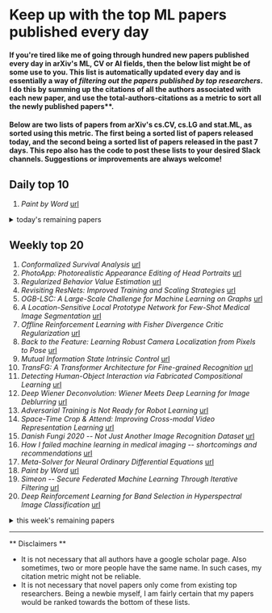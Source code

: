 # Keep up with the top ML papers published every day

#### If you're tired like me of going through hundred new papers published every day in arXiv's ML, CV or AI fields, then the below list might be of some use to you. This list is automatically updated every day and is essentially a way of *filtering out the papers published by top researchers*. I do this by summing up the citations of all the authors associated with each new paper, and use the total-authors-citations as a metric to sort all the newly published papers**. 

#### Below are two lists of papers from arXiv's cs.CV, cs.LG and stat.ML, as sorted using this metric. The first being a sorted list of papers released today, and the second being a sorted list of papers released in the past 7 days. This repo also has the code to post these lists to your desired Slack channels. Suggestions or improvements are always welcome!

## Daily top 10
1. *Paint by Word* [url](http://arxiv.org/abs/2103.10951v1)
<details><summary>today's remaining papers</summary>
  <ol start=11>
  </ol>
</details>

## Weekly top 20
1. *Conformalized Survival Analysis* [url](http://arxiv.org/abs/2103.09763v1)
2. *PhotoApp: Photorealistic Appearance Editing of Head Portraits* [url](http://arxiv.org/abs/2103.07658v1)
3. *Regularized Behavior Value Estimation* [url](http://arxiv.org/abs/2103.09575v1)
4. *Revisiting ResNets: Improved Training and Scaling Strategies* [url](http://arxiv.org/abs/2103.07579v1)
5. *OGB-LSC: A Large-Scale Challenge for Machine Learning on Graphs* [url](http://arxiv.org/abs/2103.09430v1)
6. *A Location-Sensitive Local Prototype Network for Few-Shot Medical Image Segmentation* [url](http://arxiv.org/abs/2103.10178v1)
7. *Offline Reinforcement Learning with Fisher Divergence Critic Regularization* [url](http://arxiv.org/abs/2103.08050v1)
8. *Back to the Feature: Learning Robust Camera Localization from Pixels to Pose* [url](http://arxiv.org/abs/2103.09213v1)
9. *Mutual Information State Intrinsic Control* [url](http://arxiv.org/abs/2103.08107v1)
10. *TransFG: A Transformer Architecture for Fine-grained Recognition* [url](http://arxiv.org/abs/2103.07976v1)
11. *Detecting Human-Object Interaction via Fabricated Compositional Learning* [url](http://arxiv.org/abs/2103.08214v1)
12. *Deep Wiener Deconvolution: Wiener Meets Deep Learning for Image Deblurring* [url](http://arxiv.org/abs/2103.09962v1)
13. *Adversarial Training is Not Ready for Robot Learning* [url](http://arxiv.org/abs/2103.08187v1)
14. *Space-Time Crop & Attend: Improving Cross-modal Video Representation Learning* [url](http://arxiv.org/abs/2103.10211v1)
15. *Danish Fungi 2020 -- Not Just Another Image Recognition Dataset* [url](http://arxiv.org/abs/2103.10107v1)
16. *How I failed machine learning in medical imaging -- shortcomings and recommendations* [url](http://arxiv.org/abs/2103.10292v1)
17. *Meta-Solver for Neural Ordinary Differential Equations* [url](http://arxiv.org/abs/2103.08561v1)
18. *Paint by Word* [url](http://arxiv.org/abs/2103.10951v1)
19. *Simeon -- Secure Federated Machine Learning Through Iterative Filtering* [url](http://arxiv.org/abs/2103.07704v1)
20. *Deep Reinforcement Learning for Band Selection in Hyperspectral Image Classification* [url](http://arxiv.org/abs/2103.08741v1)
<details><summary>this week's remaining papers</summary>
  <ol start=21>
    <li><i>Fourier Transform of Percoll Gradients Boosts CNN Classification of Hereditary Hemolytic Anemias</i> <a href="http://arxiv.org/abs/2103.09671v1">url</a></li>
    <li><i>Deep Learning for Chest X-ray Analysis: A Survey</i> <a href="http://arxiv.org/abs/2103.08700v1">url</a></li>
    <li><i>Multi-channel Deep Supervision for Crowd Counting</i> <a href="http://arxiv.org/abs/2103.09553v1">url</a></li>
    <li><i>SoK: Privacy-Preserving Collaborative Tree-based Model Learning</i> <a href="http://arxiv.org/abs/2103.08987v1">url</a></li>
    <li><i>Multilingual Multimodal Pre-training for Zero-Shot Cross-Lingual Transfer of Vision-Language Models</i> <a href="http://arxiv.org/abs/2103.08849v1">url</a></li>
    <li><i>Co-Generation and Segmentation for Generalized Surgical Instrument Segmentation on Unlabelled Data</i> <a href="http://arxiv.org/abs/2103.09276v1">url</a></li>
    <li><i>Machine Learning for Massive Industrial Internet of Things</i> <a href="http://arxiv.org/abs/2103.08308v1">url</a></li>
    <li><i>A Computer Vision System to Help Prevent the Transmission of COVID-19</i> <a href="http://arxiv.org/abs/2103.08773v1">url</a></li>
    <li><i>EmoNet: A Transfer Learning Framework for Multi-Corpus Speech Emotion Recognition</i> <a href="http://arxiv.org/abs/2103.08310v1">url</a></li>
    <li><i>K-expectiles clustering</i> <a href="http://arxiv.org/abs/2103.09329v1">url</a></li>
    <li><i>Wav2vec-C: A Self-supervised Model for Speech Representation Learning</i> <a href="http://arxiv.org/abs/2103.08393v1">url</a></li>
    <li><i>FastNeRF: High-Fidelity Neural Rendering at 200FPS</i> <a href="http://arxiv.org/abs/2103.10380v1">url</a></li>
    <li><i>Causal Markov Boundaries</i> <a href="http://arxiv.org/abs/2103.07560v1">url</a></li>
    <li><i>Monte Carlo Scene Search for 3D Scene Understanding</i> <a href="http://arxiv.org/abs/2103.07969v1">url</a></li>
    <li><i>Helmholtzian Eigenmap: Topological feature discovery & edge flow learning from point cloud data</i> <a href="http://arxiv.org/abs/2103.07626v1">url</a></li>
    <li><i>RecSim NG: Toward Principled Uncertainty Modeling for Recommender Ecosystems</i> <a href="http://arxiv.org/abs/2103.08057v1">url</a></li>
    <li><i>Equivariant Filters for Efficient Tracking in 3D Imaging</i> <a href="http://arxiv.org/abs/2103.10255v1">url</a></li>
    <li><i>The Low-Rank Simplicity Bias in Deep Networks</i> <a href="http://arxiv.org/abs/2103.10427v1">url</a></li>
    <li><i>OmniFair: A Declarative System for Model-Agnostic Group Fairness in Machine Learning</i> <a href="http://arxiv.org/abs/2103.09055v1">url</a></li>
    <li><i>Automatic detection of impact craters on Al foils from the Stardust interstellar dust collector using convolutional neural networks</i> <a href="http://arxiv.org/abs/2103.09673v1">url</a></li>
    <li><i>Towards Learning Food Portion From Monocular Images With Cross-Domain Feature Adaptation</i> <a href="http://arxiv.org/abs/2103.07562v1">url</a></li>
    <li><i>Mean Field Game GAN</i> <a href="http://arxiv.org/abs/2103.07855v1">url</a></li>
    <li><i>Tomography of time-dependent quantum spin networks with machine learning</i> <a href="http://arxiv.org/abs/2103.08645v1">url</a></li>
    <li><i>A Distributed Optimisation Framework Combining Natural Gradient with Hessian-Free for Discriminative Sequence Training</i> <a href="http://arxiv.org/abs/2103.07554v1">url</a></li>
    <li><i>Using latent space regression to analyze and leverage compositionality in GANs</i> <a href="http://arxiv.org/abs/2103.10426v1">url</a></li>
    <li><i>Learning a Proposal Classifier for Multiple Object Tracking</i> <a href="http://arxiv.org/abs/2103.07889v1">url</a></li>
    <li><i>Inclined Quadrotor Landing using Deep Reinforcement Learning</i> <a href="http://arxiv.org/abs/2103.09043v1">url</a></li>
    <li><i>Constant Random Perturbations Provide Adversarial Robustness with Minimal Effect on Accuracy</i> <a href="http://arxiv.org/abs/2103.08265v1">url</a></li>
    <li><i>Pseudo-ISP: Learning Pseudo In-camera Signal Processing Pipeline from A Color Image Denoiser</i> <a href="http://arxiv.org/abs/2103.10234v1">url</a></li>
    <li><i>Revisiting Dynamic Convolution via Matrix Decomposition</i> <a href="http://arxiv.org/abs/2103.08756v1">url</a></li>
    <li><i>Spatial Dependency Networks: Neural Layers for Improved Generative Image Modeling</i> <a href="http://arxiv.org/abs/2103.08877v1">url</a></li>
    <li><i>Neural tensor contractions and the expressive power of deep neural quantum states</i> <a href="http://arxiv.org/abs/2103.10293v1">url</a></li>
    <li><i>Trans-SVNet: Accurate Phase Recognition from Surgical Videos via Hybrid Embedding Aggregation Transformer</i> <a href="http://arxiv.org/abs/2103.09712v1">url</a></li>
    <li><i>Future Frame Prediction for Robot-assisted Surgery</i> <a href="http://arxiv.org/abs/2103.10308v1">url</a></li>
    <li><i>Dense Interaction Learning for Video-based Person Re-identification</i> <a href="http://arxiv.org/abs/2103.09013v1">url</a></li>
    <li><i>A Framework for Energy and Carbon Footprint Analysis of Distributed and Federated Edge Learning</i> <a href="http://arxiv.org/abs/2103.10346v1">url</a></li>
    <li><i>Learning to Resize Images for Computer Vision Tasks</i> <a href="http://arxiv.org/abs/2103.09950v1">url</a></li>
    <li><i>Deep Learning based Extreme Heatwave Forecast</i> <a href="http://arxiv.org/abs/2103.09743v1">url</a></li>
    <li><i>TrivialAugment: Tuning-free Yet State-of-the-Art Data Augmentation</i> <a href="http://arxiv.org/abs/2103.10158v1">url</a></li>
    <li><i>Modular Interactive Video Object Segmentation: Interaction-to-Mask, Propagation and Difference-Aware Fusion</i> <a href="http://arxiv.org/abs/2103.07941v1">url</a></li>
    <li><i>Rethinking Relational Encoding in Language Model: Pre-Training for General Sequences</i> <a href="http://arxiv.org/abs/2103.10334v1">url</a></li>
    <li><i>ENCONTER: Entity Constrained Progressive Sequence Generation via Insertion-based Transformer</i> <a href="http://arxiv.org/abs/2103.09548v1">url</a></li>
    <li><i>Refer-it-in-RGBD: A Bottom-up Approach for 3D Visual Grounding in RGBD Images</i> <a href="http://arxiv.org/abs/2103.07894v1">url</a></li>
    <li><i>Probabilistic Simplex Component Analysis</i> <a href="http://arxiv.org/abs/2103.10027v1">url</a></li>
    <li><i>Cognitive architecture aided by working-memory for self-supervised multi-modal humans recognition</i> <a href="http://arxiv.org/abs/2103.09072v1">url</a></li>
    <li><i>Generation of Realistic Cloud Access Times for Mobile Application Testing using Transfer Learning</i> <a href="http://arxiv.org/abs/2103.09355v1">url</a></li>
    <li><i>Data-Driven Wireless Communication Using Gaussian Processes</i> <a href="http://arxiv.org/abs/2103.10134v1">url</a></li>
    <li><i>Maximum Entropy Reinforcement Learning with Mixture Policies</i> <a href="http://arxiv.org/abs/2103.10176v1">url</a></li>
    <li><i>Automated Fact-Checking for Assisting Human Fact-Checkers</i> <a href="http://arxiv.org/abs/2103.07769v1">url</a></li>
    <li><i>Real-Time Visual Object Tracking via Few-Shot Learning</i> <a href="http://arxiv.org/abs/2103.10130v1">url</a></li>
    <li><i>A Survey on Spatio-temporal Data Analytics Systems</i> <a href="http://arxiv.org/abs/2103.09883v1">url</a></li>
    <li><i>DoubleML -- An Object-Oriented Implementation of Double Machine Learning in R</i> <a href="http://arxiv.org/abs/2103.09603v1">url</a></li>
    <li><i>Bio-inspired Robustness: A Review</i> <a href="http://arxiv.org/abs/2103.09265v1">url</a></li>
    <li><i>Higher Performance Visual Tracking with Dual-Modal Localization</i> <a href="http://arxiv.org/abs/2103.10089v1">url</a></li>
    <li><i>Adversarial Attacks on Camera-LiDAR Models for 3D Car Detection</i> <a href="http://arxiv.org/abs/2103.09448v1">url</a></li>
    <li><i>Neural Parts: Learning Expressive 3D Shape Abstractions with Invertible Neural Networks</i> <a href="http://arxiv.org/abs/2103.10429v1">url</a></li>
    <li><i>Unsupervised Image Transformation Learning via Generative Adversarial Networks</i> <a href="http://arxiv.org/abs/2103.07751v1">url</a></li>
    <li><i>Track to Detect and Segment: An Online Multi-Object Tracker</i> <a href="http://arxiv.org/abs/2103.08808v1">url</a></li>
    <li><i>Predicting Opioid Use Disorder from Longitudinal Healthcare Data using Multi-stream Transformer</i> <a href="http://arxiv.org/abs/2103.08800v1">url</a></li>
    <li><i>Multiclass Anomaly Detection in GI Endoscopic Images using Optimized Deep One-class Classification in an Imbalanced Dataset</i> <a href="http://arxiv.org/abs/2103.08508v1">url</a></li>
    <li><i>Siamese Network Features for Endoscopy Image and Video Localization</i> <a href="http://arxiv.org/abs/2103.08504v1">url</a></li>
    <li><i>Learning Discriminative Prototypes with Dynamic Time Warping</i> <a href="http://arxiv.org/abs/2103.09458v1">url</a></li>
    <li><i>You Only Look One-level Feature</i> <a href="http://arxiv.org/abs/2103.09460v1">url</a></li>
    <li><i>Neural Multi-Hop Reasoning With Logical Rules on Biomedical Knowledge Graphs</i> <a href="http://arxiv.org/abs/2103.10367v1">url</a></li>
    <li><i>RangeDet:In Defense of Range View for LiDAR-based 3D Object Detection</i> <a href="http://arxiv.org/abs/2103.10039v1">url</a></li>
    <li><i>ReconResNet: Regularised Residual Learning for MR Image Reconstruction of Undersampled Cartesian and Radial Data</i> <a href="http://arxiv.org/abs/2103.09203v1">url</a></li>
    <li><i>Weakly Supervised Reinforcement Learning for Autonomous Highway Driving via Virtual Safety Cages</i> <a href="http://arxiv.org/abs/2103.09726v1">url</a></li>
    <li><i>Learning Compositional Representation for 4D Captures with Neural ODE</i> <a href="http://arxiv.org/abs/2103.08271v1">url</a></li>
    <li><i>Diversified Multiscale Graph Learning with Graph Self-Correction</i> <a href="http://arxiv.org/abs/2103.09754v1">url</a></li>
    <li><i>Generating Interpretable Counterfactual Explanations By Implicit Minimisation of Epistemic and Aleatoric Uncertainties</i> <a href="http://arxiv.org/abs/2103.08951v1">url</a></li>
    <li><i>Pros and Cons of GAN Evaluation Measures: New Developments</i> <a href="http://arxiv.org/abs/2103.09396v1">url</a></li>
    <li><i>Sent2Matrix: Folding Character Sequences in Serpentine Manifolds for Two-Dimensional Sentence</i> <a href="http://arxiv.org/abs/2103.08387v1">url</a></li>
    <li><i>TeachMyAgent: a Benchmark for Automatic Curriculum Learning in Deep RL</i> <a href="http://arxiv.org/abs/2103.09815v1">url</a></li>
    <li><i>The impact of using biased performance metrics on software defect prediction research</i> <a href="http://arxiv.org/abs/2103.10201v1">url</a></li>
    <li><i>Ensemble Learning with Manifold-Based Data Splitting for Noisy Label Correction</i> <a href="http://arxiv.org/abs/2103.07641v1">url</a></li>
    <li><i>How Many Data Points is a Prompt Worth?</i> <a href="http://arxiv.org/abs/2103.08493v1">url</a></li>
    <li><i>Semi-Supervised Video Deraining with Dynamic Rain Generator</i> <a href="http://arxiv.org/abs/2103.07939v1">url</a></li>
    <li><i>How to distribute data across tasks for meta-learning?</i> <a href="http://arxiv.org/abs/2103.08463v1">url</a></li>
    <li><i>A machine learning approach to itinerary-level booking prediction in competitive airline markets</i> <a href="http://arxiv.org/abs/2103.08405v1">url</a></li>
    <li><i>Gym-ANM: Reinforcement Learning Environments for Active Network Management Tasks in Electricity Distribution Systems</i> <a href="http://arxiv.org/abs/2103.07932v1">url</a></li>
    <li><i>Membership Inference Attacks on Machine Learning: A Survey</i> <a href="http://arxiv.org/abs/2103.07853v1">url</a></li>
    <li><i>Triplet-Watershed for Hyperspectral Image Classification</i> <a href="http://arxiv.org/abs/2103.09384v1">url</a></li>
    <li><i>Unsupervised Missing Cone Deep Learning in Optical Diffraction Tomography</i> <a href="http://arxiv.org/abs/2103.09022v1">url</a></li>
    <li><i>COVID-19 Infection Localization and Severity Grading from Chest X-ray Images</i> <a href="http://arxiv.org/abs/2103.07985v1">url</a></li>
    <li><i>UPANets: Learning from the Universal Pixel Attention Networks</i> <a href="http://arxiv.org/abs/2103.08640v1">url</a></li>
    <li><i>Bias-Free FedGAN</i> <a href="http://arxiv.org/abs/2103.09876v1">url</a></li>
    <li><i>The Rise and Fall of Fake News sites: A Traffic Analysis</i> <a href="http://arxiv.org/abs/2103.09258v1">url</a></li>
    <li><i>Exploring Genetic-histologic Relationships in Breast Cancer</i> <a href="http://arxiv.org/abs/2103.08082v1">url</a></li>
    <li><i>Detection and Localization of Facial Expression Manipulations</i> <a href="http://arxiv.org/abs/2103.08134v1">url</a></li>
    <li><i>Towards Few-Shot Fact-Checking via Perplexity</i> <a href="http://arxiv.org/abs/2103.09535v1">url</a></li>
    <li><i>Progressive residual learning for single image dehazing</i> <a href="http://arxiv.org/abs/2103.07973v1">url</a></li>
    <li><i>On the Impact of Applying Machine Learning in the Decision-Making of Self-Adaptive Systems</i> <a href="http://arxiv.org/abs/2103.10194v1">url</a></li>
    <li><i>Generating Diverse Structure for Image Inpainting With Hierarchical VQ-VAE</i> <a href="http://arxiv.org/abs/2103.10022v1">url</a></li>
    <li><i>Modeling the Second Player in Distributionally Robust Optimization</i> <a href="http://arxiv.org/abs/2103.10282v1">url</a></li>
    <li><i>Deep Reinforcement Learning-Aided RAN Slicing Enforcement for B5G Latency Sensitive Services</i> <a href="http://arxiv.org/abs/2103.10277v1">url</a></li>
    <li><i>A Practical Guide to Multi-Objective Reinforcement Learning and Planning</i> <a href="http://arxiv.org/abs/2103.09568v1">url</a></li>
    <li><i>Prediction-assistant Frame Super-Resolution for Video Streaming</i> <a href="http://arxiv.org/abs/2103.09455v1">url</a></li>
    <li><i>Towards Generalizable and Robust Face Manipulation Detection via Bag-of-local-feature</i> <a href="http://arxiv.org/abs/2103.07915v1">url</a></li>
    <li><i>Large-Scale Zero-Shot Image Classification from Rich and Diverse Textual Descriptions</i> <a href="http://arxiv.org/abs/2103.09669v1">url</a></li>
    <li><i>Hierarchical Random Walker Segmentation for Large Volumetric Biomedical Data</i> <a href="http://arxiv.org/abs/2103.09564v1">url</a></li>
    <li><i>Machine Vision based Sample-Tube Localization for Mars Sample Return</i> <a href="http://arxiv.org/abs/2103.09942v1">url</a></li>
    <li><i>Machine learning initialization to accelerate Stokes profile inversions</i> <a href="http://arxiv.org/abs/2103.09651v1">url</a></li>
    <li><i>QueryDet: Cascaded Sparse Query for Accelerating High-Resolution Small Object Detection</i> <a href="http://arxiv.org/abs/2103.09136v1">url</a></li>
    <li><i>Interpretable Deep Learning for the Remote Characterisation of Ambulation in Multiple Sclerosis using Smartphones</i> <a href="http://arxiv.org/abs/2103.09171v1">url</a></li>
    <li><i>Integrated Decision and Control: Towards Interpretable and Efficient Driving Intelligence</i> <a href="http://arxiv.org/abs/2103.10290v1">url</a></li>
    <li><i>Large Scale Image Completion via Co-Modulated Generative Adversarial Networks</i> <a href="http://arxiv.org/abs/2103.10428v1">url</a></li>
    <li><i>Multi-Object Tracking using Poisson Multi-Bernoulli Mixture Filtering for Autonomous Vehicles</i> <a href="http://arxiv.org/abs/2103.07783v1">url</a></li>
    <li><i>TinyOL: TinyML with Online-Learning on Microcontrollers</i> <a href="http://arxiv.org/abs/2103.08295v1">url</a></li>
    <li><i>Sequential End-to-end Network for Efficient Person Search</i> <a href="http://arxiv.org/abs/2103.10148v1">url</a></li>
    <li><i>Learning to Recommend Frame for Interactive Video Object Segmentation in the Wild</i> <a href="http://arxiv.org/abs/2103.10391v1">url</a></li>
    <li><i>CheXbreak: Misclassification Identification for Deep Learning Models Interpreting Chest X-rays</i> <a href="http://arxiv.org/abs/2103.09957v1">url</a></li>
    <li><i>Neural Network Attribution Methods for Problems in Geoscience: A Novel Synthetic Benchmark Dataset</i> <a href="http://arxiv.org/abs/2103.10005v1">url</a></li>
    <li><i>Partial Differential Equations is All You Need for Generating Neural Architectures -- A Theory for Physical Artificial Intelligence Systems</i> <a href="http://arxiv.org/abs/2103.08313v1">url</a></li>
    <li><i>Topology-Aware Segmentation Using Discrete Morse Theory</i> <a href="http://arxiv.org/abs/2103.09992v1">url</a></li>
    <li><i>Estimating the Long-Term Effects of Novel Treatments</i> <a href="http://arxiv.org/abs/2103.08390v1">url</a></li>
    <li><i>Three Steps to Multimodal Trajectory Prediction: Modality Clustering, Classification and Synthesis</i> <a href="http://arxiv.org/abs/2103.07854v1">url</a></li>
    <li><i>OCID-Ref: A 3D Robotic Dataset with Embodied Language for Clutter Scene Grounding</i> <a href="http://arxiv.org/abs/2103.07679v1">url</a></li>
    <li><i>Differentiable Learning Under Triage</i> <a href="http://arxiv.org/abs/2103.08902v1">url</a></li>
    <li><i>Toward Machine Learned Highly Reduce Kinetic Models For Methane/Air Combustion</i> <a href="http://arxiv.org/abs/2103.08377v1">url</a></li>
    <li><i>Single Underwater Image Restoration by Contrastive Learning</i> <a href="http://arxiv.org/abs/2103.09697v1">url</a></li>
    <li><i>Simultaneous Multi-View Camera Pose Estimation and Object Tracking with Square Planar Markers</i> <a href="http://arxiv.org/abs/2103.09141v1">url</a></li>
    <li><i>Impressions2Font: Generating Fonts by Specifying Impressions</i> <a href="http://arxiv.org/abs/2103.10036v1">url</a></li>
    <li><i>Robust Vision-Based Cheat Detection in Competitive Gaming</i> <a href="http://arxiv.org/abs/2103.10031v1">url</a></li>
    <li><i>ReDet: A Rotation-equivariant Detector for Aerial Object Detection</i> <a href="http://arxiv.org/abs/2103.07733v1">url</a></li>
    <li><i>Fairness-aware Outlier Ensemble</i> <a href="http://arxiv.org/abs/2103.09419v1">url</a></li>
    <li><i>Fast and High-Quality Blind Multi-Spectral Image Pansharpening</i> <a href="http://arxiv.org/abs/2103.09943v1">url</a></li>
    <li><i>Linear Iterative Feature Embedding: An Ensemble Framework for Interpretable Model</i> <a href="http://arxiv.org/abs/2103.09983v1">url</a></li>
    <li><i>How to Train Your Flare Prediction Model: Revisiting Robust Sampling of Rare Events</i> <a href="http://arxiv.org/abs/2103.07542v1">url</a></li>
    <li><i>ALADIN: All Layer Adaptive Instance Normalization for Fine-grained Style Similarity</i> <a href="http://arxiv.org/abs/2103.09776v1">url</a></li>
    <li><i>Beyond Trivial Counterfactual Explanations with Diverse Valuable Explanations</i> <a href="http://arxiv.org/abs/2103.10226v1">url</a></li>
    <li><i>Efficient Sparse Artificial Neural Networks</i> <a href="http://arxiv.org/abs/2103.07674v1">url</a></li>
    <li><i>Discriminative Singular Spectrum Classifier with Applications on Bioacoustic Signal Recognition</i> <a href="http://arxiv.org/abs/2103.10166v1">url</a></li>
    <li><i>Cross-Domain Similarity Learning for Face Recognition in Unseen Domains</i> <a href="http://arxiv.org/abs/2103.07503v1">url</a></li>
    <li><i>Repurposing Pretrained Models for Robust Out-of-domain Few-Shot Learning</i> <a href="http://arxiv.org/abs/2103.09027v1">url</a></li>
    <li><i>Meta-learning of Pooling Layers for Character Recognition</i> <a href="http://arxiv.org/abs/2103.09528v1">url</a></li>
    <li><i>Automatic Generation of Contrast Sets from Scene Graphs: Probing the Compositional Consistency of GQA</i> <a href="http://arxiv.org/abs/2103.09591v1">url</a></li>
    <li><i>Decoupled Spatial Temporal Graphs for Generic Visual Grounding</i> <a href="http://arxiv.org/abs/2103.10191v1">url</a></li>
    <li><i>The Invertible U-Net for Optical-Flow-free Video Interframe Generation</i> <a href="http://arxiv.org/abs/2103.09576v1">url</a></li>
    <li><i>Real-Time, Deep Synthetic Aperture Sonar (SAS) Autofocus</i> <a href="http://arxiv.org/abs/2103.10312v1">url</a></li>
    <li><i>Dementia Severity Classification under Small Sample Size and Weak Supervision in Thick Slice MRI</i> <a href="http://arxiv.org/abs/2103.10056v1">url</a></li>
    <li><i>TSTNN: Two-stage Transformer based Neural Network for Speech Enhancement in the Time Domain</i> <a href="http://arxiv.org/abs/2103.09963v1">url</a></li>
    <li><i>Semi-Supervised Learning for Eye Image Segmentation</i> <a href="http://arxiv.org/abs/2103.09369v1">url</a></li>
    <li><i>Trust Your IMU: Consequences of Ignoring the IMU Drift</i> <a href="http://arxiv.org/abs/2103.08286v1">url</a></li>
    <li><i>Semi-Supervised Graph-to-Graph Translation</i> <a href="http://arxiv.org/abs/2103.08827v1">url</a></li>
    <li><i>GraphSMOTE: Imbalanced Node Classification on Graphs with Graph Neural Networks</i> <a href="http://arxiv.org/abs/2103.08826v1">url</a></li>
    <li><i>Understanding Generalization in Adversarial Training via the Bias-Variance Decomposition</i> <a href="http://arxiv.org/abs/2103.09947v1">url</a></li>
    <li><i>Machine Learning for Nondestructive Wear Assessment in Large Internal Combustion Engines</i> <a href="http://arxiv.org/abs/2103.08482v1">url</a></li>
    <li><i>Sampling-free Variational Inference for Neural Networks with Multiplicative Activation Noise</i> <a href="http://arxiv.org/abs/2103.08497v1">url</a></li>
    <li><i>BBAM: Bounding Box Attribution Map for Weakly Supervised Semantic and Instance Segmentation</i> <a href="http://arxiv.org/abs/2103.08907v1">url</a></li>
    <li><i>Anti-Adversarially Manipulated Attributions for Weakly and Semi-Supervised Semantic Segmentation</i> <a href="http://arxiv.org/abs/2103.08896v1">url</a></li>
    <li><i>Pose-GNN : Camera Pose Estimation System Using Graph Neural Networks</i> <a href="http://arxiv.org/abs/2103.09435v1">url</a></li>
    <li><i>Value-aware Approximate Attention</i> <a href="http://arxiv.org/abs/2103.09857v1">url</a></li>
    <li><i>Explainable Adversarial Attacks in Deep Neural Networks Using Activation Profiles</i> <a href="http://arxiv.org/abs/2103.10229v1">url</a></li>
    <li><i>Environment and Person Independent Activity Recognition with a Commodity IEEE 802.11ac Access Point</i> <a href="http://arxiv.org/abs/2103.09924v1">url</a></li>
    <li><i>Impact of Facial Tattoos and Paintings on Face Recognition Systems</i> <a href="http://arxiv.org/abs/2103.09939v1">url</a></li>
    <li><i>Treatment Effect Estimation using Invariant Risk Minimization</i> <a href="http://arxiv.org/abs/2103.07788v1">url</a></li>
    <li><i>Privacy Regularization: Joint Privacy-Utility Optimization in Language Models</i> <a href="http://arxiv.org/abs/2103.07567v1">url</a></li>
    <li><i>HyperDynamics: Meta-Learning Object and Agent Dynamics with Hypernetworks</i> <a href="http://arxiv.org/abs/2103.09439v1">url</a></li>
    <li><i>Predicting the Behavior of Dealers in Over-The-Counter Corporate Bond Markets</i> <a href="http://arxiv.org/abs/2103.09098v1">url</a></li>
    <li><i>Beyond ANN: Exploiting Structural Knowledge for Efficient Place Recognition</i> <a href="http://arxiv.org/abs/2103.08366v1">url</a></li>
    <li><i>Consistent Posterior Distributions under Vessel-Mixing: A Regularization for Cross-Domain Retinal Artery/Vein Classification</i> <a href="http://arxiv.org/abs/2103.09097v1">url</a></li>
    <li><i>Unsupervised Anomaly Segmentation using Image-Semantic Cycle Translation</i> <a href="http://arxiv.org/abs/2103.09094v1">url</a></li>
    <li><i>Robust Model Compression Using Deep Hypotheses</i> <a href="http://arxiv.org/abs/2103.07668v1">url</a></li>
    <li><i>Learning with Group Noise</i> <a href="http://arxiv.org/abs/2103.09468v1">url</a></li>
    <li><i>Efficient Algorithms for Rotation Averaging Problems</i> <a href="http://arxiv.org/abs/2103.10024v1">url</a></li>
    <li><i>Combining Planning and Learning of Behavior Trees for Robotic Assembly</i> <a href="http://arxiv.org/abs/2103.09036v1">url</a></li>
    <li><i>Predicting Early Dropout: Calibration and Algorithmic Fairness Considerations</i> <a href="http://arxiv.org/abs/2103.09068v1">url</a></li>
    <li><i>Multi-Discriminator Sobolev Defense-GAN Against Adversarial Attacks for End-to-End Speech Systems</i> <a href="http://arxiv.org/abs/2103.08086v1">url</a></li>
    <li><i>Towards Robust Speech-to-Text Adversarial Attack</i> <a href="http://arxiv.org/abs/2103.08095v1">url</a></li>
    <li><i>Error-Aware Policy Learning: Zero-Shot Generalization in Partially Observable Dynamic Environments</i> <a href="http://arxiv.org/abs/2103.07732v1">url</a></li>
    <li><i>RL-Controller: a reinforcement learning framework for active structural control</i> <a href="http://arxiv.org/abs/2103.07616v1">url</a></li>
    <li><i>Software Architecture for ML-based Systems: What Exists and What Lies Ahead</i> <a href="http://arxiv.org/abs/2103.07950v1">url</a></li>
    <li><i>Discriminative Learning for Probabilistic Context-Free Grammars based on Generalized H-Criterion</i> <a href="http://arxiv.org/abs/2103.08656v1">url</a></li>
    <li><i>Learning How to Optimize Black-Box Functions With Extreme Limits on the Number of Function Evaluations</i> <a href="http://arxiv.org/abs/2103.10321v1">url</a></li>
    <li><i>Consistency-based Active Learning for Object Detection</i> <a href="http://arxiv.org/abs/2103.10374v1">url</a></li>
    <li><i>Multilingual Code-Switching for Zero-Shot Cross-Lingual Intent Prediction and Slot Filling</i> <a href="http://arxiv.org/abs/2103.07792v1">url</a></li>
    <li><i>3D-FFS: Faster 3D object detection with Focused Frustum Search in sensor fusion based networks</i> <a href="http://arxiv.org/abs/2103.08294v1">url</a></li>
    <li><i>OmniPose: A Multi-Scale Framework for Multi-Person Pose Estimation</i> <a href="http://arxiv.org/abs/2103.10180v1">url</a></li>
    <li><i>Classifying Cycling Hazards in Egocentric Data</i> <a href="http://arxiv.org/abs/2103.08102v1">url</a></li>
    <li><i>CACTUS: Detecting and Resolving Conflicts in Objective Functions</i> <a href="http://arxiv.org/abs/2103.07805v1">url</a></li>
    <li><i>Decision Theoretic Bootstrapping</i> <a href="http://arxiv.org/abs/2103.09982v1">url</a></li>
    <li><i>Internal Wasserstein Distance for Adversarial Attack and Defense</i> <a href="http://arxiv.org/abs/2103.07598v1">url</a></li>
    <li><i>Learning Defense Transformers for Counterattacking Adversarial Examples</i> <a href="http://arxiv.org/abs/2103.07595v1">url</a></li>
    <li><i>A Probabilistic State Space Model for Joint Inference from Differential Equations and Data</i> <a href="http://arxiv.org/abs/2103.10153v1">url</a></li>
    <li><i>SG-Net: Spatial Granularity Network for One-Stage Video Instance Segmentation</i> <a href="http://arxiv.org/abs/2103.10284v1">url</a></li>
    <li><i>Decentralized Reinforcement Learning for Multi-Target Search and Detection by a Team of Drones</i> <a href="http://arxiv.org/abs/2103.09520v1">url</a></li>
    <li><i>Improving Adversarial Robustness via Channel-wise Activation Suppressing</i> <a href="http://arxiv.org/abs/2103.08307v1">url</a></li>
    <li><i>Modeling Weather-induced Home Insurance Risks with Support Vector Machine Regression</i> <a href="http://arxiv.org/abs/2103.08761v1">url</a></li>
    <li><i>Private Cross-Silo Federated Learning for Extracting Vaccine Adverse Event Mentions</i> <a href="http://arxiv.org/abs/2103.07491v1">url</a></li>
    <li><i>Hierarchical Attention-based Age Estimation and Bias Estimation</i> <a href="http://arxiv.org/abs/2103.09882v1">url</a></li>
    <li><i>Interpretability of a Deep Learning Model in the Application of Cardiac MRI Segmentation with an ACDC Challenge Dataset</i> <a href="http://arxiv.org/abs/2103.08590v1">url</a></li>
    <li><i>Uncertainty-Based Biological Age Estimation of Brain MRI Scans</i> <a href="http://arxiv.org/abs/2103.08491v1">url</a></li>
    <li><i>Rotation Coordinate Descent for Fast Globally Optimal Rotation Averaging</i> <a href="http://arxiv.org/abs/2103.08292v1">url</a></li>
    <li><i>Generating Unrestricted Adversarial Examples via Three Parameters</i> <a href="http://arxiv.org/abs/2103.07640v1">url</a></li>
    <li><i>Lasry-Lions Envelopes and Nonconvex Optimization: A Homotopy Approach</i> <a href="http://arxiv.org/abs/2103.08533v1">url</a></li>
    <li><i>Pre-interpolation loss behaviour in neural networks</i> <a href="http://arxiv.org/abs/2103.07986v1">url</a></li>
    <li><i>A LiDAR-Guided Framework for Video Enhancement</i> <a href="http://arxiv.org/abs/2103.08764v1">url</a></li>
    <li><i>Domain Generalization using Ensemble Learning</i> <a href="http://arxiv.org/abs/2103.10257v1">url</a></li>
    <li><i>Training GANs with Stronger Augmentations via Contrastive Discriminator</i> <a href="http://arxiv.org/abs/2103.09742v1">url</a></li>
    <li><i>Reweighting Augmented Samples by Minimizing the Maximal Expected Loss</i> <a href="http://arxiv.org/abs/2103.08933v1">url</a></li>
    <li><i>LRGNet: Learnable Region Growing for Class-Agnostic Point Cloud Segmentation</i> <a href="http://arxiv.org/abs/2103.09160v1">url</a></li>
    <li><i>Growing 3D Artefacts and Functional Machines with Neural Cellular Automata</i> <a href="http://arxiv.org/abs/2103.08737v1">url</a></li>
    <li><i>What s in My LiDAR Odometry Toolbox?</i> <a href="http://arxiv.org/abs/2103.09708v1">url</a></li>
    <li><i>BreakingBED -- Breaking Binary and Efficient Deep Neural Networks by Adversarial Attacks</i> <a href="http://arxiv.org/abs/2103.08031v1">url</a></li>
    <li><i>DanceNet3D: Music Based Dance Generation with Parametric Motion Transformer</i> <a href="http://arxiv.org/abs/2103.10206v1">url</a></li>
    <li><i>ChronoR: Rotation Based Temporal Knowledge Graph Embedding</i> <a href="http://arxiv.org/abs/2103.10379v1">url</a></li>
    <li><i>Requirement Engineering Challenges for AI-intense Systems Development</i> <a href="http://arxiv.org/abs/2103.10270v1">url</a></li>
    <li><i>Conceptual capacity and effective complexity of neural networks</i> <a href="http://arxiv.org/abs/2103.07614v1">url</a></li>
    <li><i>An Overflow/Underflow-Free Fixed-Point Bit-Width Optimization Method for OS-ELM Digital Circuit</i> <a href="http://arxiv.org/abs/2103.09791v1">url</a></li>
    <li><i>On Semantic Similarity in Video Retrieval</i> <a href="http://arxiv.org/abs/2103.10095v1">url</a></li>
    <li><i>Cycle4Completion: Unpaired Point Cloud Completion using Cycle Transformation with Missing Region Coding</i> <a href="http://arxiv.org/abs/2103.07838v1">url</a></li>
    <li><i>3DCaricShop: A Dataset and A Baseline Method for Single-view 3D Caricature Face Reconstruction</i> <a href="http://arxiv.org/abs/2103.08204v1">url</a></li>
    <li><i>Collapsible Linear Blocks for Super-Efficient Super Resolution</i> <a href="http://arxiv.org/abs/2103.09404v1">url</a></li>
    <li><i>Is Medical Chest X-ray Data Anonymous?</i> <a href="http://arxiv.org/abs/2103.08562v1">url</a></li>
    <li><i>Hebbian Semi-Supervised Learning in a Sample Efficiency Setting</i> <a href="http://arxiv.org/abs/2103.09002v1">url</a></li>
    <li><i>Soft and subspace robust multivariate rank tests based on entropy regularized optimal transport</i> <a href="http://arxiv.org/abs/2103.08811v1">url</a></li>
    <li><i>Quick Learning Mechanism with Cross-Domain Adaptation for Intelligent Fault Diagnosis</i> <a href="http://arxiv.org/abs/2103.08889v1">url</a></li>
    <li><i>LabelGit: A Dataset for Software Repositories Classification using Attributed Dependency Graphs</i> <a href="http://arxiv.org/abs/2103.08890v1">url</a></li>
    <li><i>Modulating Localization and Classification for Harmonized Object Detection</i> <a href="http://arxiv.org/abs/2103.08958v1">url</a></li>
    <li><i>Explaining Credit Risk Scoring through Feature Contribution Alignment with Expert Risk Analysts</i> <a href="http://arxiv.org/abs/2103.08359v1">url</a></li>
    <li><i>Which K-Space Sampling Schemes is good for Motion Artifact Detection in Magnetic Resonance Imaging?</i> <a href="http://arxiv.org/abs/2103.08516v1">url</a></li>
    <li><i>Spatiotemporal Tensor Completion for Improved Urban Traffic Imputation</i> <a href="http://arxiv.org/abs/2103.08323v1">url</a></li>
    <li><i>Quantum Private Distributed Learning Through Blind Quantum Computing</i> <a href="http://arxiv.org/abs/2103.08403v1">url</a></li>
    <li><i>Near Optimal Policy Optimization via REPS</i> <a href="http://arxiv.org/abs/2103.09756v1">url</a></li>
    <li><i>Learning Frequency-aware Dynamic Network for Efficient Super-Resolution</i> <a href="http://arxiv.org/abs/2103.08357v1">url</a></li>
    <li><i>Sequential Estimation of Convex Divergences using Reverse Submartingales and Exchangeable Filtrations</i> <a href="http://arxiv.org/abs/2103.09267v1">url</a></li>
    <li><i>Toward Neural-Network-Guided Program Synthesis and Verification</i> <a href="http://arxiv.org/abs/2103.09414v1">url</a></li>
    <li><i>Disentangled Cycle Consistency for Highly-realistic Virtual Try-On</i> <a href="http://arxiv.org/abs/2103.09479v1">url</a></li>
    <li><i>Intelligent colocation of HPC workloads</i> <a href="http://arxiv.org/abs/2103.09019v1">url</a></li>
    <li><i>Cyber Intrusion Detection by Using Deep Neural Networks with Attack-sharing Loss</i> <a href="http://arxiv.org/abs/2103.09713v1">url</a></li>
    <li><i>Optimal transport framework for efficient prototype selection</i> <a href="http://arxiv.org/abs/2103.10159v1">url</a></li>
    <li><i>A Few-Shot Learning Approach for Accelerated MRI via Fusion of Data-Driven and Subject-Driven Priors</i> <a href="http://arxiv.org/abs/2103.07790v1">url</a></li>
    <li><i>Learning to Schedule Heuristics in Branch-and-Bound</i> <a href="http://arxiv.org/abs/2103.10294v1">url</a></li>
    <li><i>Towards physically consistent data-driven weather forecasting: Integrating data assimilation with equivariance-preserving deep spatial transformers</i> <a href="http://arxiv.org/abs/2103.09360v1">url</a></li>
    <li><i>Unsupervised anomaly detection in digital pathology using GANs</i> <a href="http://arxiv.org/abs/2103.08945v1">url</a></li>
    <li><i>Reinforcement Learning with Algorithms from Probabilistic Structure Estimation</i> <a href="http://arxiv.org/abs/2103.08241v1">url</a></li>
    <li><i>Claim Verification using a Multi-GAN based Model</i> <a href="http://arxiv.org/abs/2103.08001v1">url</a></li>
    <li><i>Homomorphically Encrypted Linear Contextual Bandit</i> <a href="http://arxiv.org/abs/2103.09927v1">url</a></li>
    <li><i>MBAPose: Mask and Bounding-Box Aware Pose Estimation of Surgical Instruments with Photorealistic Domain Randomization</i> <a href="http://arxiv.org/abs/2103.08105v1">url</a></li>
    <li><i>Deep Tiling: Texture Tile Synthesis Using a Deep Learning Approach</i> <a href="http://arxiv.org/abs/2103.07992v1">url</a></li>
    <li><i>A Central Limit Theorem for Differentially Private Query Answering</i> <a href="http://arxiv.org/abs/2103.08721v1">url</a></li>
    <li><i>IRLI: Iterative Re-partitioning for Learning to Index</i> <a href="http://arxiv.org/abs/2103.09944v1">url</a></li>
    <li><i>Continual Learning for Recurrent Neural Networks: a Review and Empirical Evaluation</i> <a href="http://arxiv.org/abs/2103.07492v1">url</a></li>
    <li><i>Bayesian Imaging With Data-Driven Priors Encoded by Neural Networks: Theory, Methods, and Algorithms</i> <a href="http://arxiv.org/abs/2103.10182v1">url</a></li>
    <li><i>Interpretable Feature Construction for Time Series Extrinsic Regression</i> <a href="http://arxiv.org/abs/2103.10247v1">url</a></li>
    <li><i>LightningDOT: Pre-training Visual-Semantic Embeddings for Real-Time Image-Text Retrieval</i> <a href="http://arxiv.org/abs/2103.08784v1">url</a></li>
    <li><i>Characterizing Technical Debt and Antipatterns in AI-Based Systems: A Systematic Mapping Study</i> <a href="http://arxiv.org/abs/2103.09783v1">url</a></li>
    <li><i>EX-RAY: Distinguishing Injected Backdoor from Natural Features in Neural Networks by Examining Differential Feature Symmetry</i> <a href="http://arxiv.org/abs/2103.08820v1">url</a></li>
    <li><i>Stride and Translation Invariance in CNNs</i> <a href="http://arxiv.org/abs/2103.10097v1">url</a></li>
    <li><i>Distributed Deep Learning Using Volunteer Computing-Like Paradigm</i> <a href="http://arxiv.org/abs/2103.08894v1">url</a></li>
    <li><i>Top-m identification for linear bandits</i> <a href="http://arxiv.org/abs/2103.10070v1">url</a></li>
    <li><i>Which to Match? Selecting Consistent GT-Proposal Assignment for Pedestrian Detection</i> <a href="http://arxiv.org/abs/2103.10091v1">url</a></li>
    <li><i>Modeling Multivariate Cyber Risks: Deep Learning Dating Extreme Value Theory</i> <a href="http://arxiv.org/abs/2103.08450v1">url</a></li>
    <li><i>A review of machine learning in processing remote sensing data for mineral exploration</i> <a href="http://arxiv.org/abs/2103.07678v1">url</a></li>
    <li><i>On the Role of Images for Analyzing Claims in Social Media</i> <a href="http://arxiv.org/abs/2103.09602v1">url</a></li>
    <li><i>GSVNet: Guided Spatially-Varying Convolution for Fast Semantic Segmentation on Video</i> <a href="http://arxiv.org/abs/2103.08834v1">url</a></li>
    <li><i>dictNN: A Dictionary-Enhanced CNN Approach for Classifying Hate Speech on Twitter</i> <a href="http://arxiv.org/abs/2103.08780v1">url</a></li>
    <li><i>Rapid treatment planning for low-dose-rate prostate brachytherapy with TP-GAN</i> <a href="http://arxiv.org/abs/2103.09996v1">url</a></li>
    <li><i>Human-Inspired Multi-Agent Navigation using Knowledge Distillation</i> <a href="http://arxiv.org/abs/2103.10000v1">url</a></li>
    <li><i>Investigating Monolingual and Multilingual BERTModels for Vietnamese Aspect Category Detection</i> <a href="http://arxiv.org/abs/2103.09519v1">url</a></li>
    <li><i>Generating Annotated Training Data for 6D Object Pose Estimation in Operational Environments with Minimal User Interaction</i> <a href="http://arxiv.org/abs/2103.09696v1">url</a></li>
    <li><i>Refine Myself by Teaching Myself: Feature Refinement via Self-Knowledge Distillation</i> <a href="http://arxiv.org/abs/2103.08273v1">url</a></li>
    <li><i>Solving Compositional Reinforcement Learning Problems via Task Reduction</i> <a href="http://arxiv.org/abs/2103.07607v1">url</a></li>
    <li><i>Assessment of image generation by quantum annealer</i> <a href="http://arxiv.org/abs/2103.08373v1">url</a></li>
    <li><i>Reconsidering Representation Alignment for Multi-view Clustering</i> <a href="http://arxiv.org/abs/2103.07738v1">url</a></li>
    <li><i>Stochastic Bandits for Multi-platform Budget Optimization in Online Advertising</i> <a href="http://arxiv.org/abs/2103.10246v1">url</a></li>
    <li><i>Efficient Intrusion Detection Using Evidence Theory</i> <a href="http://arxiv.org/abs/2103.08585v1">url</a></li>
    <li><i>A new interpretable unsupervised anomaly detection method based on residual explanation</i> <a href="http://arxiv.org/abs/2103.07953v1">url</a></li>
    <li><i>All NLP Tasks Are Generation Tasks: A General Pretraining Framework</i> <a href="http://arxiv.org/abs/2103.10360v1">url</a></li>
    <li><i>Invertible Residual Network with Regularization for Effective Medical Image Segmentation</i> <a href="http://arxiv.org/abs/2103.09042v1">url</a></li>
    <li><i>Flow-based Self-supervised Density Estimation for Anomalous Sound Detection</i> <a href="http://arxiv.org/abs/2103.08801v1">url</a></li>
    <li><i>Slip-Based Autonomous ZUPT through Gaussian Process to Improve Planetary Rover Localization</i> <a href="http://arxiv.org/abs/2103.07587v1">url</a></li>
    <li><i>Spectral Temporal Graph Neural Network for Multivariate Time-series Forecasting</i> <a href="http://arxiv.org/abs/2103.07719v1">url</a></li>
    <li><i>Interpretable Distance Metric Learning for Handwritten Chinese Character Recognition</i> <a href="http://arxiv.org/abs/2103.09714v1">url</a></li>
    <li><i>Adversarial Driving: Attacking End-to-End Autonomous Driving Systems</i> <a href="http://arxiv.org/abs/2103.09151v1">url</a></li>
    <li><i>Fine-grained MRI Reconstruction using Attentive Selection Generative Adversarial Networks</i> <a href="http://arxiv.org/abs/2103.07672v1">url</a></li>
    <li><i>Contrastive Learning of Musical Representations</i> <a href="http://arxiv.org/abs/2103.09410v1">url</a></li>
    <li><i>Distributed Learning and Democratic Embeddings: Polynomial-Time Source Coding Schemes Can Achieve Minimax Lower Bounds for Distributed Gradient Descent under Communication Constraints</i> <a href="http://arxiv.org/abs/2103.07578v1">url</a></li>
    <li><i>Multi-Prize Lottery Ticket Hypothesis: Finding Accurate Binary Neural Networks by Pruning A Randomly Weighted Network</i> <a href="http://arxiv.org/abs/2103.09377v1">url</a></li>
    <li><i>Spatio-temporal Crop Classification On Volumetric Data</i> <a href="http://arxiv.org/abs/2103.10050v1">url</a></li>
    <li><i>Modeling differential rates of aging using routine laboratory data; Implications for morbidity and health care expenditure</i> <a href="http://arxiv.org/abs/2103.09574v1">url</a></li>
    <li><i>Parareal Neural Networks Emulating a Parallel-in-time Algorithm</i> <a href="http://arxiv.org/abs/2103.08802v1">url</a></li>
    <li><i>RackLay: Multi-Layer Layout Estimation for Warehouse Racks</i> <a href="http://arxiv.org/abs/2103.09174v1">url</a></li>
    <li><i>Geometric Change Detection in Digital Twins using 3D Machine Learning</i> <a href="http://arxiv.org/abs/2103.08201v1">url</a></li>
    <li><i>Implicit Normalizing Flows</i> <a href="http://arxiv.org/abs/2103.09527v1">url</a></li>
    <li><i>Versailles-FP dataset: Wall Detection in Ancient</i> <a href="http://arxiv.org/abs/2103.08064v1">url</a></li>
    <li><i>Adapt Everywhere: Unsupervised Adaptation of Point-Clouds and Entropy Minimisation for Multi-modal Cardiac Image Segmentation</i> <a href="http://arxiv.org/abs/2103.08219v1">url</a></li>
    <li><i>Rapid parameter estimation of discrete decaying signals using autoencoder networks</i> <a href="http://arxiv.org/abs/2103.08663v1">url</a></li>
    <li><i>Towards Indirect Top-Down Road Transport Emissions Estimation</i> <a href="http://arxiv.org/abs/2103.08829v1">url</a></li>
    <li><i>GRIHA: Synthesizing 2-Dimensional Building Layouts from Images Captured using a Smart Phone</i> <a href="http://arxiv.org/abs/2103.08297v1">url</a></li>
    <li><i>Few-Shot Visual Grounding for Natural Human-Robot Interaction</i> <a href="http://arxiv.org/abs/2103.09720v1">url</a></li>
    <li><i>Sparse Curriculum Reinforcement Learning for End-to-End Driving</i> <a href="http://arxiv.org/abs/2103.09189v1">url</a></li>
    <li><i>Efficient Bayesian Optimization using Multiscale Graph Correlation</i> <a href="http://arxiv.org/abs/2103.09434v1">url</a></li>
    <li><i>Online Learning with Radial Basis Function Networks</i> <a href="http://arxiv.org/abs/2103.08414v1">url</a></li>
    <li><i>Temporal Cluster Matching for Change Detection of Structures from Satellite Imagery</i> <a href="http://arxiv.org/abs/2103.09787v1">url</a></li>
    <li><i>Data Mining and Visualization to Understand Accident-prone Areas</i> <a href="http://arxiv.org/abs/2103.09062v1">url</a></li>
    <li><i>Aggregated Multi-GANs for Controlled 3D Human Motion Prediction</i> <a href="http://arxiv.org/abs/2103.09755v1">url</a></li>
    <li><i>Theoretical bounds on data requirements for the ray-based classification</i> <a href="http://arxiv.org/abs/2103.09577v1">url</a></li>
    <li><i>dNNsolve: an efficient NN-based PDE solver</i> <a href="http://arxiv.org/abs/2103.08662v1">url</a></li>
    <li><i>Learning without gradient descent encoded by the dynamics of a neurobiological model</i> <a href="http://arxiv.org/abs/2103.08878v1">url</a></li>
    <li><i>Combining Pessimism with Optimism for Robust and Efficient Model-Based Deep Reinforcement Learning</i> <a href="http://arxiv.org/abs/2103.10369v1">url</a></li>
    <li><i>Multi-view data capture for dynamic object reconstruction using handheld augmented reality mobiles</i> <a href="http://arxiv.org/abs/2103.07883v1">url</a></li>
    <li><i>HSCoNAS: Hardware-Software Co-Design of Efficient DNNs via Neural Architecture Search</i> <a href="http://arxiv.org/abs/2103.08325v1">url</a></li>
    <li><i>Colorectal Cancer Segmentation using Atrous Convolution and Residual Enhanced UNet</i> <a href="http://arxiv.org/abs/2103.09289v1">url</a></li>
    <li><i>Is it Enough to Optimize CNN Architectures on ImageNet?</i> <a href="http://arxiv.org/abs/2103.09108v1">url</a></li>
    <li><i>Radar Camera Fusion via Representation Learning in Autonomous Driving</i> <a href="http://arxiv.org/abs/2103.07825v1">url</a></li>
    <li><i>Learning Multimodal Affinities for Textual Editing in Images</i> <a href="http://arxiv.org/abs/2103.10139v1">url</a></li>
    <li><i>COVIDx-US -- An open-access benchmark dataset of ultrasound imaging data for AI-driven COVID-19 analytics</i> <a href="http://arxiv.org/abs/2103.10003v1">url</a></li>
    <li><i>uTHCD: A New Benchmarking for Tamil Handwritten OCR</i> <a href="http://arxiv.org/abs/2103.07676v1">url</a></li>
    <li><i>Design and Development of Autonomous Delivery Robot</i> <a href="http://arxiv.org/abs/2103.09229v1">url</a></li>
    <li><i>SoWaF: Shuffling of Weights and Feature Maps: A Novel Hardware Intrinsic Attack (HIA) on Convolutional Neural Network (CNN)</i> <a href="http://arxiv.org/abs/2103.09327v1">url</a></li>
    <li><i>Get Your Vitamin C! Robust Fact Verification with Contrastive Evidence</i> <a href="http://arxiv.org/abs/2103.08541v1">url</a></li>
    <li><i>Hierarchical Reinforcement Learning Framework for Stochastic Spaceflight Campaign Design</i> <a href="http://arxiv.org/abs/2103.08981v1">url</a></li>
    <li><i>Augmenting Supervised Learning by Meta-learning Unsupervised Local Rules</i> <a href="http://arxiv.org/abs/2103.10252v1">url</a></li>
    <li><i>Computer Vision Aided URLL Communications: Proactive Service Identification and Coexistence</i> <a href="http://arxiv.org/abs/2103.10419v1">url</a></li>
    <li><i>Learning to increase matching efficiency in identifying additional b-jets in the $\text{t}\bar{\text{t}}\text{b}\bar{\text{b}}$ process</i> <a href="http://arxiv.org/abs/2103.09129v1">url</a></li>
    <li><i>A deep learning theory for neural networks grounded in physics</i> <a href="http://arxiv.org/abs/2103.09985v1">url</a></li>
    <li><i>ReinforceBug: A Framework to Generate Adversarial Textual Examples</i> <a href="http://arxiv.org/abs/2103.08306v1">url</a></li>
    <li><i>Automatically Lock Your Neural Networks When You're Away</i> <a href="http://arxiv.org/abs/2103.08472v1">url</a></li>
    <li><i>Beyond $\log^2(T)$ Regret for Decentralized Bandits in Matching Markets</i> <a href="http://arxiv.org/abs/2103.07501v1">url</a></li>
    <li><i>Decorrelating Adversarial Nets for Clustering Mobile Network Data</i> <a href="http://arxiv.org/abs/2103.08348v1">url</a></li>
    <li><i>Spectral Reconstruction and Disparity from Spatio-Spectrally Coded Light Fields via Multi-Task Deep Learning</i> <a href="http://arxiv.org/abs/2103.10179v1">url</a></li>
    <li><i>Can Targeted Adversarial Examples Transfer When the Source and Target Models Have No Label Space Overlap?</i> <a href="http://arxiv.org/abs/2103.09916v1">url</a></li>
    <li><i>Conceptual Text Region Network: Cognition-Inspired Accurate Scene Text Detection</i> <a href="http://arxiv.org/abs/2103.09179v1">url</a></li>
    <li><i>Building Safer Autonomous Agents by Leveraging Risky Driving Behavior Knowledge</i> <a href="http://arxiv.org/abs/2103.10245v1">url</a></li>
    <li><i>Image Segmentation Methods for Non-destructive testing Applications</i> <a href="http://arxiv.org/abs/2103.07754v1">url</a></li>
    <li><i>Problem-fluent models for complex decision-making in autonomous materials research</i> <a href="http://arxiv.org/abs/2103.07776v1">url</a></li>
    <li><i>Learning with Feature Dependent Label Noise: a Progressive Approach</i> <a href="http://arxiv.org/abs/2103.07756v1">url</a></li>
    <li><i>DeepOPG: Improving Orthopantomogram Finding Summarization with Weak Supervision</i> <a href="http://arxiv.org/abs/2103.08290v1">url</a></li>
    <li><i>Large-scale Recommendation for Portfolio Optimization</i> <a href="http://arxiv.org/abs/2103.07768v1">url</a></li>
    <li><i>Investigate Indistinguishable Points in Semantic Segmentation of 3D Point Cloud</i> <a href="http://arxiv.org/abs/2103.10339v1">url</a></li>
    <li><i>Inferred vs traditional personality assessment: are we predicting the same thing?</i> <a href="http://arxiv.org/abs/2103.09632v1">url</a></li>
    <li><i>Taming Wild Price Fluctuations: Monotone Stochastic Convex Optimization with Bandit Feedback</i> <a href="http://arxiv.org/abs/2103.09287v1">url</a></li>
    <li><i>I-Nema: A Biological Image Dataset for Nematode Recognition</i> <a href="http://arxiv.org/abs/2103.08335v1">url</a></li>
    <li><i>Challenges of 3D Surface Reconstruction in Capsule Endoscopy</i> <a href="http://arxiv.org/abs/2103.10390v1">url</a></li>
    <li><i>DivCo: Diverse Conditional Image Synthesis via Contrastive Generative Adversarial Network</i> <a href="http://arxiv.org/abs/2103.07893v1">url</a></li>
    <li><i>Early Prediction and Diagnosis of Retinoblastoma Using Deep Learning Techniques</i> <a href="http://arxiv.org/abs/2103.07622v1">url</a></li>
    <li><i>Refining Neural Networks with Compositional Explanations</i> <a href="http://arxiv.org/abs/2103.10415v1">url</a></li>
    <li><i>Learned Gradient Compression for Distributed Deep Learning</i> <a href="http://arxiv.org/abs/2103.08870v1">url</a></li>
    <li><i>In-air Knotting of Rope using Dual-Arm Robot based on Deep Learning</i> <a href="http://arxiv.org/abs/2103.09402v1">url</a></li>
    <li><i>An Automated Machine Learning (AutoML) Method for Driving Distraction Detection Based on Lane-Keeping Performance</i> <a href="http://arxiv.org/abs/2103.08311v1">url</a></li>
    <li><i>SMOTE-ENC: A novel SMOTE-based method to generate synthetic data for nominal and continuous features</i> <a href="http://arxiv.org/abs/2103.07612v1">url</a></li>
    <li><i>Feature Learning for Stock Price Prediction Shows a Significant Role of Analyst Rating</i> <a href="http://arxiv.org/abs/2103.09106v1">url</a></li>
    <li><i>ORStereo: Occlusion-Aware Recurrent Stereo Matching for 4K-Resolution Images</i> <a href="http://arxiv.org/abs/2103.07798v1">url</a></li>
    <li><i>Multi-task learning for virtual flow metering</i> <a href="http://arxiv.org/abs/2103.08713v1">url</a></li>
    <li><i>Transformer-based ASR Incorporating Time-reduction Layer and Fine-tuning with Self-Knowledge Distillation</i> <a href="http://arxiv.org/abs/2103.09903v1">url</a></li>
    <li><i>ShipSRDet: An End-to-End Remote Sensing Ship Detector Using Super-Resolved Feature Representation</i> <a href="http://arxiv.org/abs/2103.09699v1">url</a></li>
    <li><i>Knowledge driven Description Synthesis for Floor Plan Interpretation</i> <a href="http://arxiv.org/abs/2103.08298v1">url</a></li>
    <li><i>WheatNet: A Lightweight Convolutional Neural Network for High-throughput Image-based Wheat Head Detection and Counting</i> <a href="http://arxiv.org/abs/2103.09408v1">url</a></li>
    <li><i>A Large-Scale Dataset for Benchmarking Elevator Button Segmentation and Character Recognition</i> <a href="http://arxiv.org/abs/2103.09030v1">url</a></li>
    <li><i>Towards Fair Affective Robotics: Continual Learning for Mitigating Bias in Facial Expression and Action Unit Recognition</i> <a href="http://arxiv.org/abs/2103.09233v1">url</a></li>
    <li><i>Domain-Incremental Continual Learning for Mitigating Bias in Facial Expression and Action Unit Recognition</i> <a href="http://arxiv.org/abs/2103.08637v1">url</a></li>
    <li><i>Boosted Genetic Algorithm using Machine Learning for traffic control optimization</i> <a href="http://arxiv.org/abs/2103.08317v1">url</a></li>
    <li><i>Diagrammatic Differentiation for Quantum Machine Learning</i> <a href="http://arxiv.org/abs/2103.07960v1">url</a></li>
    <li><i>Understanding invariance via feedforward inversion of discriminatively trained classifiers</i> <a href="http://arxiv.org/abs/2103.07470v1">url</a></li>
    <li><i>Hybrid computer approach to train a machine learning system</i> <a href="http://arxiv.org/abs/2103.07802v1">url</a></li>
    <li><i>Skeleton Based Sign Language Recognition Using Whole-body Keypoints</i> <a href="http://arxiv.org/abs/2103.08833v1">url</a></li>
    <li><i>On Incorporating Forecasts into Linear State Space Model Markov Decision Processes</i> <a href="http://arxiv.org/abs/2103.07533v1">url</a></li>
    <li><i>Sample-efficient Reinforcement Learning Representation Learning with Curiosity Contrastive Forward Dynamics Model</i> <a href="http://arxiv.org/abs/2103.08255v1">url</a></li>
    <li><i>Balancing Biases and Preserving Privacy on Balanced Faces in the Wild</i> <a href="http://arxiv.org/abs/2103.09118v1">url</a></li>
    <li><i>MSMatch: Semi-Supervised Multispectral Scene Classification with Few Labels</i> <a href="http://arxiv.org/abs/2103.10368v1">url</a></li>
    <li><i>Recommending Short-lived Dynamic Packages for Golf Booking Services</i> <a href="http://arxiv.org/abs/2103.07779v1">url</a></li>
    <li><i>Data-driven method for real-time prediction and uncertainty quantification of fatigue failure under stochastic loading using artificial neural networks and Gaussian process regression</i> <a href="http://arxiv.org/abs/2103.08349v1">url</a></li>
    <li><i>VMAF And Variants: Towards A Unified VQA</i> <a href="http://arxiv.org/abs/2103.07770v1">url</a></li>
    <li><i>The Untapped Potential of Off-the-Shelf Convolutional Neural Networks</i> <a href="http://arxiv.org/abs/2103.09891v1">url</a></li>
    <li><i>Semi-supervised learning by selective training with pseudo labels via confidence estimation</i> <a href="http://arxiv.org/abs/2103.08193v1">url</a></li>
    <li><i>Uncertainty-guided Model Generalization to Unseen Domains</i> <a href="http://arxiv.org/abs/2103.07531v1">url</a></li>
    <li><i>SML: a new Semantic Embedding Alignment Transformer for efficient cross-lingual Natural Language Inference</i> <a href="http://arxiv.org/abs/2103.09635v1">url</a></li>
    <li><i>Are deep learning models superior for missing data imputation in large surveys? Evidence from an empirical comparison</i> <a href="http://arxiv.org/abs/2103.09316v1">url</a></li>
    <li><i>Untrained networks for compressive lensless photography</i> <a href="http://arxiv.org/abs/2103.07609v1">url</a></li>
    <li><i>Constrained plasticity reserve as a natural way to control frequency and weights in spiking neural networks</i> <a href="http://arxiv.org/abs/2103.08143v1">url</a></li>
    <li><i>Digital Peter: Dataset, Competition and Handwriting Recognition Methods</i> <a href="http://arxiv.org/abs/2103.09354v1">url</a></li>
    <li><i>A comparative study of deep learning methods for building footprints detection using high spatial resolution aerial images</i> <a href="http://arxiv.org/abs/2103.09300v1">url</a></li>
    <li><i>Bayesian Model Averaging for Causality Estimation and its Approximation based on Gaussian Scale Mixture Distributions</i> <a href="http://arxiv.org/abs/2103.08195v1">url</a></li>
    <li><i>Discriminative and Semantic Feature Selection for Place Recognition towards Dynamic Environments</i> <a href="http://arxiv.org/abs/2103.10023v1">url</a></li>
    <li><i>NeuralHumanFVV: Real-Time Neural Volumetric Human Performance Rendering using RGB Cameras</i> <a href="http://arxiv.org/abs/2103.07700v1">url</a></li>
    <li><i>Trainless Model Performance Estimation for Neural Architecture Search</i> <a href="http://arxiv.org/abs/2103.08312v1">url</a></li>
    <li><i>Learning One Representation to Optimize All Rewards</i> <a href="http://arxiv.org/abs/2103.07945v1">url</a></li>
    <li><i>Bangla Handwritten Digit Recognition and Generation</i> <a href="http://arxiv.org/abs/2103.07905v1">url</a></li>
    <li><i>RoRD: Rotation-Robust Descriptors and Orthographic Views for Local Feature Matching</i> <a href="http://arxiv.org/abs/2103.08573v1">url</a></li>
    <li><i>SPICE: Semantic Pseudo-labeling for Image Clustering</i> <a href="http://arxiv.org/abs/2103.09382v1">url</a></li>
    <li><i>A Hybrid Gradient Method to Designing Bayesian Experiments for Implicit Models</i> <a href="http://arxiv.org/abs/2103.08594v1">url</a></li>
    <li><i>A Scalable Gradient-Free Method for Bayesian Experimental Design with Implicit Models</i> <a href="http://arxiv.org/abs/2103.08026v1">url</a></li>
    <li><i>Pushing the Limits of Capsule Networks</i> <a href="http://arxiv.org/abs/2103.08074v1">url</a></li>
    <li><i>Potential Escalator-related Injury Identification and Prevention Based on Multi-module Integrated System for Public Health</i> <a href="http://arxiv.org/abs/2103.07620v1">url</a></li>
    <li><i>Learning to Shape Rewards using a Game of Switching Controls</i> <a href="http://arxiv.org/abs/2103.09159v1">url</a></li>
    <li><i>Evolutional Deep Neural Network</i> <a href="http://arxiv.org/abs/2103.09959v1">url</a></li>
    <li><i>Learning Hyperbolic Representations of Topological Features</i> <a href="http://arxiv.org/abs/2103.09273v1">url</a></li>
    <li><i>Generating Synthetic Handwritten Historical Documents With OCR Constrained GANs</i> <a href="http://arxiv.org/abs/2103.08236v1">url</a></li>
    <li><i>Lyapunov Barrier Policy Optimization</i> <a href="http://arxiv.org/abs/2103.09230v1">url</a></li>
    <li><i>Beyond Image to Depth: Improving Depth Prediction using Echoes</i> <a href="http://arxiv.org/abs/2103.08468v1">url</a></li>
    <li><i>An Efficient Multitask Neural Network for Face Alignment, Head Pose Estimation and Face Tracking</i> <a href="http://arxiv.org/abs/2103.07615v1">url</a></li>
    <li><i>S3Net: 3D LiDAR Sparse Semantic Segmentation Network</i> <a href="http://arxiv.org/abs/2103.08745v1">url</a></li>
    <li><i>Lite-HDSeg: LiDAR Semantic Segmentation Using Lite Harmonic Dense Convolutions</i> <a href="http://arxiv.org/abs/2103.08852v1">url</a></li>
    <li><i>Virtual Dress Swap Using Landmark Detection</i> <a href="http://arxiv.org/abs/2103.09475v1">url</a></li>
    <li><i>Category Aware Explainable Conversational Recommendation</i> <a href="http://arxiv.org/abs/2103.08733v1">url</a></li>
    <li><i>Hybrid stacked ensemble combined with genetic algorithms for Prediction of Diabetes</i> <a href="http://arxiv.org/abs/2103.08186v1">url</a></li>
    <li><i>Deep Neural Network Based Ensemble learning Algorithms for the healthcare system (diagnosis of chronic diseases)</i> <a href="http://arxiv.org/abs/2103.08182v1">url</a></li>
    <li><i>Modeling and forecasting Spread of COVID-19 epidemic in Iran until Sep 22, 2021, based on deep learning</i> <a href="http://arxiv.org/abs/2103.08178v1">url</a></li>
    <li><i>Feature selection for medical diagnosis: Evaluation for using a hybrid Stacked-Genetic approach in the diagnosis of heart disease</i> <a href="http://arxiv.org/abs/2103.08175v1">url</a></li>
    <li><i>The Influence of Dropout on Membership Inference in Differentially Private Models</i> <a href="http://arxiv.org/abs/2103.09008v1">url</a></li>
    <li><i>Adversarial YOLO: Defense Human Detection Patch Attacks via Detecting Adversarial Patches</i> <a href="http://arxiv.org/abs/2103.08860v1">url</a></li>
    <li><i>Graph Convolutional Network for Swahili News Classification</i> <a href="http://arxiv.org/abs/2103.09325v1">url</a></li>
    <li><i>Self-Supervised Adaptation for Video Super-Resolution</i> <a href="http://arxiv.org/abs/2103.10081v1">url</a></li>
    <li><i>Student-Teacher Learning from Clean Inputs to Noisy Inputs</i> <a href="http://arxiv.org/abs/2103.07600v1">url</a></li>
    <li><i>Principled Ultrasound Data Augmentation for Classification of Standard Planes</i> <a href="http://arxiv.org/abs/2103.07895v1">url</a></li>
    <li><i>SaNet: Scale-aware neural Network for Parsing Multiple Spatial Resolution Aerial Images</i> <a href="http://arxiv.org/abs/2103.07935v1">url</a></li>
    <li><i>Von Mises-Fisher Elliptical Distribution</i> <a href="http://arxiv.org/abs/2103.07948v1">url</a></li>
    <li><i>Transient growth of accelerated first-order methods for strongly convex optimization problems</i> <a href="http://arxiv.org/abs/2103.08017v1">url</a></li>
    <li><i>A Modified Batch Intrinsic Plasticity Method for Pre-training the Random Coefficients of Extreme Learning Machines</i> <a href="http://arxiv.org/abs/2103.08042v1">url</a></li>
    <li><i>Supervised Learning in the Presence of Noise: Application in ICD-10 Code Classification</i> <a href="http://arxiv.org/abs/2103.07808v1">url</a></li>
    <li><i>Image Classifiers for Network Intrusions</i> <a href="http://arxiv.org/abs/2103.07765v1">url</a></li>
    <li><i>Online Learning of Objects through Curiosity-Driven Active Learning</i> <a href="http://arxiv.org/abs/2103.07758v1">url</a></li>
    <li><i>Mining Artifacts in Mycelium SEM Micrographs</i> <a href="http://arxiv.org/abs/2103.07573v1">url</a></li>
    <li><i>Dilated Fully Convolutional Neural Network for Depth Estimation from a Single Image</i> <a href="http://arxiv.org/abs/2103.07570v1">url</a></li>
    <li><i>Discovery of Physics and Characterization of Microstructure from Data with Bayesian Hidden Physics Models</i> <a href="http://arxiv.org/abs/2103.07502v1">url</a></li>
    <li><i>VCNet and Functional Targeted Regularization For Learning Causal Effects of Continuous Treatments</i> <a href="http://arxiv.org/abs/2103.07861v1">url</a></li>
    <li><i>LARNet: Lie Algebra Residual Network for Profile Face Recognition</i> <a href="http://arxiv.org/abs/2103.08147v1">url</a></li>
    <li><i>Boundary Proposal Network for Two-Stage Natural Language Video Localization</i> <a href="http://arxiv.org/abs/2103.08109v1">url</a></li>
    <li><i>Representation Theorem for Matrix Product States</i> <a href="http://arxiv.org/abs/2103.08277v1">url</a></li>
    <li><i>DHASP: Differentiable Hearing Aid Speech Processing</i> <a href="http://arxiv.org/abs/2103.08569v1">url</a></li>
    <li><i>Visualizing Data Velocity using DSNE</i> <a href="http://arxiv.org/abs/2103.08509v1">url</a></li>
    <li><i>DiaRet: A browser-based application for the grading of Diabetic Retinopathy with Integrated Gradients</i> <a href="http://arxiv.org/abs/2103.08501v1">url</a></li>
    <li><i>Neural Networks and Denotation</i> <a href="http://arxiv.org/abs/2103.08315v1">url</a></li>
    <li><i>Deep Dynamic Neural Network to trade-off between Accuracy and Diversity in a News Recommender System</i> <a href="http://arxiv.org/abs/2103.08458v1">url</a></li>
    <li><i>Margin Preserving Self-paced Contrastive Learning Towards Domain Adaptation for Medical Image Segmentation</i> <a href="http://arxiv.org/abs/2103.08454v1">url</a></li>
    <li><i>S-AT GCN: Spatial-Attention Graph Convolution Network based Feature Enhancement for 3D Object Detection</i> <a href="http://arxiv.org/abs/2103.08439v1">url</a></li>
    <li><i>Metric Learning for Anti-Compression Facial Forgery Detection</i> <a href="http://arxiv.org/abs/2103.08397v1">url</a></li>
    <li><i>Lower Complexity Bounds of Finite-Sum Optimization Problems: The Results and Construction</i> <a href="http://arxiv.org/abs/2103.08280v1">url</a></li>
    <li><i>DIPPA: An improved Method for Bilinear Saddle Point Problems</i> <a href="http://arxiv.org/abs/2103.08270v1">url</a></li>
    <li><i>Improving Generalization of Transfer Learning Across Domains Using Spatio-Temporal Features in Autonomous Driving</i> <a href="http://arxiv.org/abs/2103.08116v1">url</a></li>
    <li><i>The QXS-SAROPT Dataset for Deep Learning in SAR-Optical Data Fusion</i> <a href="http://arxiv.org/abs/2103.08259v1">url</a></li>
    <li><i>Boosting ship detection in SAR images with complementary pretraining techniques</i> <a href="http://arxiv.org/abs/2103.08251v1">url</a></li>
    <li><i>Forecasting reconciliation with a top-down alignment of independent level forecasts</i> <a href="http://arxiv.org/abs/2103.08250v1">url</a></li>
    <li><i>Robust MAML: Prioritization task buffer with adaptive learning process for model-agnostic meta-learning</i> <a href="http://arxiv.org/abs/2103.08233v1">url</a></li>
    <li><i>Cascaded Feature Warping Network for Unsupervised Medical Image Registration</i> <a href="http://arxiv.org/abs/2103.08213v1">url</a></li>
    <li><i>DMN4: Few-shot Learning via Discriminative Mutual Nearest Neighbor Neural Network</i> <a href="http://arxiv.org/abs/2103.08160v1">url</a></li>
    <li><i>Pretraining Neural Architecture Search Controllers with Locality-based Self-Supervised Learning</i> <a href="http://arxiv.org/abs/2103.08157v1">url</a></li>
    <li><i>R-PointHop: A Green, Accurate and Unsupervised Point Cloud Registration Method</i> <a href="http://arxiv.org/abs/2103.08129v1">url</a></li>
    <li><i>Modelling Human Kinetics and Kinematics during Walking using Reinforcement Learning</i> <a href="http://arxiv.org/abs/2103.08125v1">url</a></li>
    <li><i>Deep Consensus Learning</i> <a href="http://arxiv.org/abs/2103.08475v1">url</a></li>
    <li><i>Deep Time Series Models for Scarce Data</i> <a href="http://arxiv.org/abs/2103.09348v1">url</a></li>
    <li><i>The planted matching problem: Sharp threshold and infinite-order phase transition</i> <a href="http://arxiv.org/abs/2103.09383v1">url</a></li>
    <li><i>RP-VIO: Robust Plane-based Visual-Inertial Odometry for Dynamic Environments</i> <a href="http://arxiv.org/abs/2103.10400v1">url</a></li>
    <li><i>Super-Resolving Cross-Domain Face Miniatures by Peeking at One-Shot Exemplar</i> <a href="http://arxiv.org/abs/2103.08863v1">url</a></li>
    <li><i>EADNet: Efficient Asymmetric Dilated Network for Semantic Segmentation</i> <a href="http://arxiv.org/abs/2103.08914v1">url</a></li>
    <li><i>Combining Morphological and Histogram based Text Line Segmentation in the OCR Context</i> <a href="http://arxiv.org/abs/2103.08922v1">url</a></li>
    <li><i>PC-HMR: Pose Calibration for 3D Human Mesh Recovery from 2D Images/Videos</i> <a href="http://arxiv.org/abs/2103.09009v1">url</a></li>
    <li><i>Frequency-aware Discriminative Feature Learning Supervised by Single-Center Loss for Face Forgery Detection</i> <a href="http://arxiv.org/abs/2103.09096v1">url</a></li>
    <li><i>Leveraging Recent Advances in Deep Learning for Audio-Visual Emotion Recognition</i> <a href="http://arxiv.org/abs/2103.09154v1">url</a></li>
    <li><i>Deep learning: a statistical viewpoint</i> <a href="http://arxiv.org/abs/2103.09177v1">url</a></li>
    <li><i>HAMIL: Hierarchical Aggregation-Based Multi-Instance Learning for Microscopy Image Classification</i> <a href="http://arxiv.org/abs/2103.09764v1">url</a></li>
    <li><i>Gradient Projection Memory for Continual Learning</i> <a href="http://arxiv.org/abs/2103.09762v1">url</a></li>
    <li><i>On the Whitney extension problem for near isometries and beyond</i> <a href="http://arxiv.org/abs/2103.09748v1">url</a></li>
    <li><i>Quantitative Effectiveness Assessment and Role Categorization of Individual Units in Convolutional Neural Networks</i> <a href="http://arxiv.org/abs/2103.09716v1">url</a></li>
    <li><i>Set-to-Sequence Methods in Machine Learning: a Review</i> <a href="http://arxiv.org/abs/2103.09656v1">url</a></li>
    <li><i>An Efficient Method for the Classification of Croplands in Scarce-Label Regions</i> <a href="http://arxiv.org/abs/2103.09588v1">url</a></li>
    <li><i>CNN Model & Tuning for Global Road Damage Detection</i> <a href="http://arxiv.org/abs/2103.09512v1">url</a></li>
    <li><i>Sample-based Federated Learning via Mini-batch SSCA</i> <a href="http://arxiv.org/abs/2103.09506v1">url</a></li>
    <li><i>PredRNN: A Recurrent Neural Network for Spatiotemporal Predictive Learning</i> <a href="http://arxiv.org/abs/2103.09504v1">url</a></li>
    <li><i>Revisiting the Loss Weight Adjustment in Object Detection</i> <a href="http://arxiv.org/abs/2103.09488v1">url</a></li>
    <li><i>Improved Deep Classwise Hashing With Centers Similarity Learning for Image Retrieval</i> <a href="http://arxiv.org/abs/2103.09442v1">url</a></li>
    <li><i>YOLOStereo3D: A Step Back to 2D for Efficient Stereo 3D Detection</i> <a href="http://arxiv.org/abs/2103.09422v1">url</a></li>
    <li><i>A Novel Paper Recommendation Method Empowered by Knowledge Graph: for Research Beginners</i> <a href="http://arxiv.org/abs/2103.08819v1">url</a></li>
    <li><i>Data-driven Thermal Anomaly Detection for Batteries using Unsupervised Shape Clustering</i> <a href="http://arxiv.org/abs/2103.08796v1">url</a></li>
    <li><i>Function approximation by deep neural networks with parameters $\{0,\pm \frac{1}{2}, \pm 1, 2\}$</i> <a href="http://arxiv.org/abs/2103.08659v1">url</a></li>
    <li><i>Approximation for Probability Distributions by Wasserstein GAN</i> <a href="http://arxiv.org/abs/2103.10060v1">url</a></li>
    <li><i>The Case for High-Accuracy Classification: Think Small, Think Many!</i> <a href="http://arxiv.org/abs/2103.10350v1">url</a></li>
    <li><i>Lighting Enhancement Aids Reconstruction of Colonoscopic Surfaces</i> <a href="http://arxiv.org/abs/2103.10310v1">url</a></li>
    <li><i>TOP: Backdoor Detection in Neural Networks via Transferability of Perturbation</i> <a href="http://arxiv.org/abs/2103.10274v1">url</a></li>
    <li><i>Collective Decision of One-vs-Rest Networks for Open Set Recognition</i> <a href="http://arxiv.org/abs/2103.10230v1">url</a></li>
    <li><i>Learning to Amend Facial Expression Representation via De-albino and Affinity</i> <a href="http://arxiv.org/abs/2103.10189v1">url</a></li>
    <li><i>Lossless compression with state space models using bits back coding</i> <a href="http://arxiv.org/abs/2103.10150v1">url</a></li>
    <li><i>KoDF: A Large-scale Korean DeepFake Detection Dataset</i> <a href="http://arxiv.org/abs/2103.10094v1">url</a></li>
    <li><i>TPPI-Net: Towards Efficient and Practical Hyperspectral Image Classification</i> <a href="http://arxiv.org/abs/2103.10084v1">url</a></li>
    <li><i>Data-free mixed-precision quantization using novel sensitivity metric</i> <a href="http://arxiv.org/abs/2103.10051v1">url</a></li>
    <li><i>Exact Sparse Orthogonal Dictionary Learning</i> <a href="http://arxiv.org/abs/2103.09085v1">url</a></li>
    <li><i>Similarity Transfer for Knowledge Distillation</i> <a href="http://arxiv.org/abs/2103.10047v1">url</a></li>
    <li><i>Enhancing Transformer for Video Understanding Using Gated Multi-Level Attention and Temporal Adversarial Training</i> <a href="http://arxiv.org/abs/2103.10043v1">url</a></li>
    <li><i>SparsePoint: Fully End-to-End Sparse 3D Object Detector</i> <a href="http://arxiv.org/abs/2103.10042v1">url</a></li>
    <li><i>Deep Online Correction for Monocular Visual Odometry</i> <a href="http://arxiv.org/abs/2103.10029v1">url</a></li>
    <li><i>Learning Time Series from Scale Information</i> <a href="http://arxiv.org/abs/2103.10026v1">url</a></li>
    <li><i>Infinite-Horizon Offline Reinforcement Learning with Linear Function Approximation: Curse of Dimensionality and Algorithm</i> <a href="http://arxiv.org/abs/2103.09847v1">url</a></li>
    <li><i>Escaping Saddle Points in Distributed Newton's Method with Communication efficiency and Byzantine Resilience</i> <a href="http://arxiv.org/abs/2103.09424v1">url</a></li>
    <li><i>Fused Deep Features Based Classification Framework for COVID-19 Classification with Optimized MLP</i> <a href="http://arxiv.org/abs/2103.09904v1">url</a></li>
    <li><i>BrainNetGAN: Data augmentation of brain connectivity using generative adversarial network for dementia classification</i> <a href="http://arxiv.org/abs/2103.08494v1">url</a></li>
  </ol>
</details>

-------------------------------------------------------------------------------
** Disclaimers **
* It is not necessary that all authors have a google scholar page. Also sometimes, two or more people have the same name. In such cases, my citation metric might not be reliable.
* It is not necessary that novel papers only come from existing top researchers. Being a newbie myself, I am fairly certain that my papers would be ranked towards the bottom of these lists.